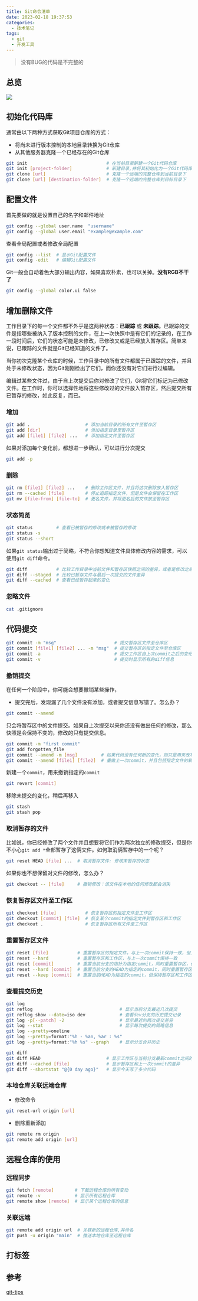 ```yaml
---
title: Git命令清单
date: 2023-02-18 19:37:53
categories:
  - 技术笔记
tags: 
  - git
  - 开发工具
---
```

> 没有BUG的代码是不完整的

<!-- more -->

## 总览

![](source/images/git.png)

## 初始化代码库

通常由以下两种方式获取Git项目仓库的方式：

- 将尚未进行版本控制的本地目录转换为Git仓库
- 从其他服务器克隆一个已经存在的Git仓库

```bash
git init                              # 在当前目录新建一个Git代码仓库
git init [project-folder]             # 新建目录,并将其初始化为一个Git代码库
git clone [url]                       # 克隆一个远端的完整仓库到当前目录下 
git clone [url] [destination-folder]  # 克隆一个远端的完整仓库到目标目录下
```

## 配置文件

首先要做的就是设置自己的名字和邮件地址

```bash
git config --global user.name  "username"
git config --global user.email "example@example.com"
```

查看全局配置或者修改全局配置

```bash
git config --list  # 显示Git配置文件
git config -edit   # 编辑Git配置文件  
```

Git一般会自动着色大部分输出内容，如果喜欢朴素，也可以关掉。**没有RGB不干了**

```bash
git config --global color.ui false
```

## 增加删除文件

工作目录下的每一个文件都不外乎是这两种状态：**已跟踪** 或 **未跟踪**。已跟踪的文件是指哪些被纳入了版本控制的文件，在上一次快照中是有它们的记录的，在工作一段时间后，它们的状态可能是未修改，已修改又或是已经放入暂存区。简单来说，已跟踪的文件就是Git已经知道的文件了。

当你初次克隆某个仓库的时候，工作目录中的所有文件都属于已跟踪的文件，并且处于未修改状态，因为Git刚刚检出了它们，而你还没有对它们进行过编辑。

编辑过某些文件过，由于自上次提交后你对修改了它们，Git将它们标记为已修改文件。在工作时，你可以选择性地将这些修改过的文件放入暂存区，然后提交所有已暂存的修改，如此反复，而已。

### 增加

```bash
git add .                     # 添加当前目录的所有文件至暂存区
git add [dir]                 # 添加指定目录至暂存区
git add [file1] [file2] ...   # 添加指定文件至暂存区
```

如果对添加每个变化前，都想进一步确认，可以进行分次提交

```bash
git add -p
```

### 删除

```bash
git rm [file1] [file2] ...    # 删除工作区文件，并且将这次删除放入暂存区
git rm --cached [file]        # 停止追踪指定文件，但是文件会保留在工作区
git mv [file-from] [file-to]  # 更名文件，并将更名后的文件放至暂存区 
```

### 状态简览

```bash
git status         # 查看已被暂存的修改或未被暂存的修改
git status -s
git status --short
```

如果`git status`输出过于简略，不符合你想知道文件具体修改内容的需求，可以使用`git diff`命令。

```bash
git diff           # 比较工作目录中当前文件和暂存区快照之间的差异，或者是修改之后还没有暂存起来的变化内容
git diff --staged  # 比较已暂存文件与最后一次提交的文件差异
git diff --cached  # 查看已经暂存起来的变化
```

### 忽略文件

```bash
cat .gitignore
```

## 代码提交

```bash
git commit -m "msg"   			         # 提交暂存区文件至仓库区
git commit [file1] [file2] ... -m "msg"  # 提交暂存区的指定文件至仓库区
git commit -a                            # 提交工作区自上次commit之后的变化，直接提交至仓库区
git commit -v                            # 提交时显示所有的diff信息
```

### 撤销提交

在任何一个阶段中，你可能会想要撤销某些操作，

- 提交完后，发现漏了几个文件没有添加，或者提交信息写错了。怎么办？

```bash
git commit --amend  
```

只会将暂存区中的文件提交。如果自上次提交以来你还没有做出任何的修改，那么快照是会保持不变的，修改的只有提交信息。

```bash
git commit -m "first commit"
git add forgotten_file
git commit --amend -m [msg]         # 如果代码没有任何新的变化，则只是用来改写上一次的commit的提交信息
git commit --amend [file1] [file2]  # 重做上一次commit，并且包括指定文件的新变化
```

新建一个`commit`，用来撤销指定的`commit`

```bash
git revert [commit]
```

移除未提交的变化，稍后再移入

```bash
git stash
git stash pop
```

### 取消暂存的文件

比如说，你已经修改了两个文件并且想要将它们作为两次独立的修改提交，但是你不小心`git add *`全部暂存了这俩文件。如何取消俩暂存中的一个呢？

```bash
git reset HEAD [file] ...  # 取消暂存文件: 修改未暂存的状态
```

如果你也不想保留对文件的修改，怎么办？

```bash
git checkout -- [file]     # 撤销修改：该文件在本地的任何修改都会消失
```

### 恢复暂存区文件至工作区

```bash
git checkout [file]           # 恢复暂存区的指定文件至工作区
git checkout [commit] [file]  # 恢复某个commit的指定文件到暂存区和工作区
git checkout .                # 恢复暂存区所有文件至工作区
```

### 重置暂存区文件

```bash
git reset [file]           # 重置暂存区的指定文件，与上一次commit保持一致，但工作区不变
git reset --hard           # 重置暂存区和工作区，与上一次commit保持一致
git reset [commit]         # 重置当前分支的指针为指定commit，同时重置暂存区，但是工作区保持不变
git reset --hard [commit]  # 重置当前分支的HEAD为指定的commit，同时重置暂存区，但是工作区保持不变
git reset --keep [commit]  # 重置当前HEAD为指定的commit，但保持暂存区和工作区不变
```

### 查看提交历史

```bash
git log
git reflog                                 # 显示当前分支最近几次提交
git reflog show --date=iso dev             # 查看dev分支的历史提交记录
git log -p[--patch] -2                     # 显示最近的两次提交差异
git log --stat                             # 显示每次提交的简略信息
git log --pretty=oneline  
git log --pretty=format:"%h - %an, %ar : %s"
git log --pretty=format:"%h %s" --graph    # 显示分支合并历史
```

```bash
git diff
git diff HEAD                         # 显示工作区与当前分支最新commit之间的差异
git diff --cached [file]              # 显示暂存区和上一次commit的差异
git diff --shortstat "@{0 day ago}"   # 显示今天写了多少代码
```

### 本地仓库关联远端仓库

- 修改命令

```bash
git reset-url origin [url]
```

- 删除重新添加

```bash
git remote rm origin     
git remote add origin [url]
```

## 远程仓库的使用

### 远程同步

```bash
git fetch [remote]        # 下载远程仓库的所有变动
git remote -v             # 显示所有远程仓库
git remote show [remote]  # 显示某个远程仓库的信息
```

### 关联远端

```bash
git remote add origin url  # 关联新的远程仓库,并命名
git push -u origin "main"  # 推送本地仓库至远程仓库
```

## 打标签


## 参考

[git-tips](https://github.com/yansheng836/git-tips)
